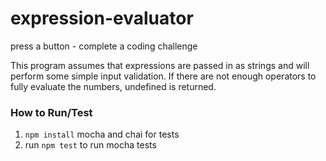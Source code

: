 # expression-evaluator
press a button - complete a coding challenge

This program assumes that expressions are passed in as strings and will perform some simple input validation. If there are not enough operators to fully evaluate the numbers, undefined is returned.

### How to Run/Test
1. `npm install` mocha and chai for tests
2. run `npm test` to run mocha tests
